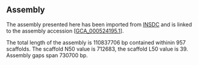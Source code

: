 **Assembly**
--------

The assembly presented here has been imported from [INSDC](http://www.insdc.org) and is linked to the assembly accession [[GCA\_000524195.1](http://www.ebi.ac.uk/ena/data/view/GCA_000524195.1)].

The total length of the assembly is 110837706 bp contained withinin 957 scaffolds.
The scaffold N50 value is 712683, the scaffold L50 value is 39.
Assembly gaps span 730700 bp.
